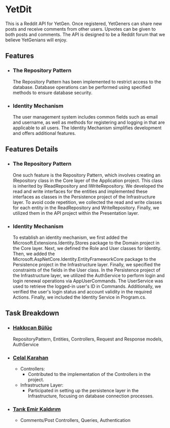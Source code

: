 # YetDit

This is a Reddit API for YetGen. Once registered, YetGeners can share new posts and receive comments from other users. Upvotes can be given to both posts and comments. The API is designed to be a Reddit forum that we believe YetGenians will enjoy. 

## Features

- ### The Repository Pattern
    The Repository Pattern has been implemented to restrict access to the database. Database operations can be performed using specified methods to ensure database security. 
- ### Identity Mechanism
    The user management system includes common fields such as email and username, as well as methods for registering and logging in that are applicable to all users. The Identity Mechanism simplifies development and offers additional features.

## Features Details
- ### The Repository Pattern
    One such feature is the Repository Pattern, which involves creating an IRepository class in the Core layer of the Application project. This class is inherited by IReadRepository and IWriteRepository. We developed the read and write interfaces for the entities and implemented these interfaces as classes in the Persistence project of the Infrastructure layer. To avoid code repetition, we collected the read and write classes for each entity in the ReadRepository and WriteRepository. Finally, we utilized them in the API project within the Presentation layer.
- ### Identity Mechanism
    To establish an identity mechanism, we first added the Microsoft.Extensions.Identity.Stores package to the Domain project in the Core layer. Next, we defined the Role and User classes for Identity. Then, we added the Microsoft.AspNetCore.Identity.EntityFrameworkCore package to the Persistence project in the Infrastructure layer. Finally, we specified the constraints of the fields in the User class. In the Persistence project of the Infrastructure layer, we utilized the AuthService to perform login and login renewal operations via AppUserCommands. The UserService was used to retrieve the logged-in user's ID in Commands. Additionally, we verified the user's login status and account validity in the required Actions. Finally, we included the Identity Service in Program.cs.

## Task Breakdown
- ### [Hakkıcan Bülüç](https://github.com/MrBuluc)
    RepositoryPattern, Entities, Controllers, Request and Response models, AuthService
- ### [Celal Karahan](https://github.com/k-celal)
    - Controllers:
        - Contributed to the implementation of the Controllers in the project.
    - Infrastructure Layer:
        - Participated in setting up the persistence layer in the Infrastructure, focusing on database connection processes.
- ### [Tarık Emir Kaldırım](https://github.com/tarikemir)
    - Comments/Post Controllers, Queries, Authentication
